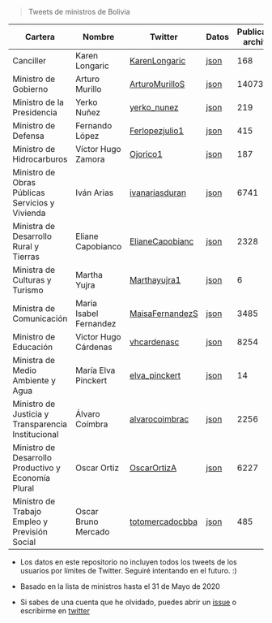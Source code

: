 > Tweets de ministros de Bolivia

| Cartera                                             | Nombre                 | Twitter                                                | Datos                                                                             |   Publicaciones archivadas |
|-----------------------------------------------------|------------------------|--------------------------------------------------------|-----------------------------------------------------------------------------------|----------------------------|
| Canciller                                           | Karen Longaric         | [KarenLongaric](https://twitter.com/KarenLongaric)     | [json](https://github.com/mauforonda/ministweets/raw/master/KarenLongaric.json)   |                        168 |
| Ministro de Gobierno                                | Arturo Murillo         | [ArturoMurilloS](https://twitter.com/ArturoMurilloS)   | [json](https://github.com/mauforonda/ministweets/raw/master/ArturoMurilloS.json)  |                      14073 |
| Ministro de la Presidencia                          | Yerko Nuñez            | [yerko_nunez](https://twitter.com/yerko_nunez)         | [json](https://github.com/mauforonda/ministweets/raw/master/yerko_nunez.json)     |                        219 |
| Ministro de Defensa                                 | Fernando López         | [Ferlopezjulio1](https://twitter.com/Ferlopezjulio1)   | [json](https://github.com/mauforonda/ministweets/raw/master/Ferlopezjulio1.json)  |                        415 |
| Ministro de Hidrocarburos                           | Víctor Hugo Zamora     | [Ojorico1](https://twitter.com/Ojorico1)               | [json](https://github.com/mauforonda/ministweets/raw/master/Ojorico1.json)        |                        187 |
| Ministro de Obras Públicas Servicios y Vivienda     | Iván Arias             | [ivanariasduran](https://twitter.com/ivanariasduran)   | [json](https://github.com/mauforonda/ministweets/raw/master/ivanariasduran.json)  |                       6741 |
| Ministra de Desarrollo Rural y Tierras              | Eliane Capobianco      | [ElianeCapobianc](https://twitter.com/ElianeCapobianc) | [json](https://github.com/mauforonda/ministweets/raw/master/ElianeCapobianc.json) |                       2328 |
| Ministra de Culturas y Turismo                      | Martha Yujra           | [Marthayujra1](https://twitter.com/Marthayujra1)       | [json](https://github.com/mauforonda/ministweets/raw/master/Marthayujra1.json)    |                          6 |
| Ministra de Comunicación                            | Maria Isabel Fernandez | [MaisaFernandezS](https://twitter.com/MaisaFernandezS) | [json](https://github.com/mauforonda/ministweets/raw/master/MaisaFernandezS.json) |                       3485 |
| Ministro de Educación                               | Victor Hugo Cárdenas   | [vhcardenasc](https://twitter.com/vhcardenasc)         | [json](https://github.com/mauforonda/ministweets/raw/master/vhcardenasc.json)     |                       8254 |
| Ministra de Medio Ambiente y Agua                   | María Elva Pinckert    | [elva_pinckert](https://twitter.com/elva_pinckert)     | [json](https://github.com/mauforonda/ministweets/raw/master/elva_pinckert.json)   |                         14 |
| Ministro de Justicia y Transparencia Institucional  | Álvaro Coímbra         | [alvarocoimbrac](https://twitter.com/alvarocoimbrac)   | [json](https://github.com/mauforonda/ministweets/raw/master/alvarocoimbrac.json)  |                       2256 |
| Ministro de Desarrollo Productivo y Economía Plural | Oscar Ortiz            | [OscarOrtizA](https://twitter.com/OscarOrtizA)         | [json](https://github.com/mauforonda/ministweets/raw/master/OscarOrtizA.json)     |                       6227 |
| Ministro de Trabajo Empleo y Previsión Social       | Oscar Bruno Mercado    | [totomercadocbba](https://twitter.com/totomercadocbba) | [json](https://github.com/mauforonda/ministweets/raw/master/totomercadocbba.json) |                        485 |---

- Los datos en este repositorio no incluyen todos los tweets de los usuarios por límites de Twitter. Seguiré intentando en el futuro. :)

- Basado en la lista de ministros hasta el 31 de Mayo de 2020

- Si sabes de una cuenta que he olvidado, puedes abrir un [issue](https://github.com/mauforonda/ministweets/issues) o escribirme en [twitter](https://twitter.com/mauforonda)

